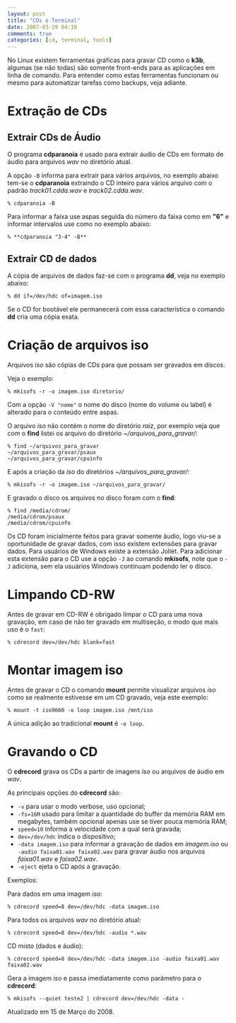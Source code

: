 ```yaml
---
layout: post
title: "CDs e Terminal"
date: 2007-03-29 04:10
comments: true
categories: [cd, terminal, tools]
---
```


No Linux existem ferramentas gráficas para gravar CD como o **k3b**, algumas (se não todas) são somente front-ends para as aplicações em linha de comando. Para entender como estas ferramentas funcionam ou mesmo para automatizar tarefas como backups, veja adiante.

# Extração de CDs

## Extrair CDs de Áudio

O programa **cdparanoia** é usado para extrair áudio de CDs em formato de áudio para arquivos _wav_ no diretório atual.

A opção ``-B`` informa para extrair para vários arquivos, no exemplo abaixo tem-se o **cdparanoia** extraindo o CD inteiro para vários arquivo com o padrão _track01.cdda.wav_ e _track02.cdda.wav_.

    % cdparanoia -B

Para informar a faixa use aspas seguida do número da faixa como em **"6"** e informar intervalos use como no exemplo abaixo:

    % **cdparanoia "3-4" -B**

## Extrair CD de dados

A cópia de arquivos de dados faz-se com o programa **dd**, veja no exemplo abaixo:

    % dd if=/dev/hdc of=imagem.iso

Se o CD for bootável ele permanecerá com essa característica o comando **dd** cria uma cópia exata.

# Criação de arquivos iso

Arquivos _iso_ são cópias de CDs para que possam ser gravados em discos.

Veja o exemplo:

    % mkisofs -r -o imagem.iso diretorio/

Com a opção ``-V "nome"`` o nome do disco (nome do volume ou label) é alterado para o conteúdo entre aspas.

O arquivo _iso_ não contém o nome do diretório _raiz_, por exemplo veja que com o **find** listei os arquivo do diretório _~/arquivos_para_gravar/_:

    % find ~/arquivos_para_gravar
    ~/arquivos_para_gravar/psaux
    ~/arquivos_para_gravar/cpuinfo

E após a criação da _iso_ do diretórios _~/arquivos_para_gravar/_:

    % mkisofs -r -o imagem.iso ~/arquivos_para_gravar/

E gravado o disco os arquivos no disco foram com o **find**:

    % find /media/cdrom/
    /media/cdrom/psaux
    /media/cdrom/cpuinfo

Os CD foram inicialmente feitos para gravar somente áudio, logo viu-se a oportunidade de gravar dados, com isso existem extensões para gravar dados. Para usuários de Windows existe a extensão Joliet. Para adicionar esta extensão para o CD use a opção ``-J`` ao comando **mkisofs**, note que o ``-J`` adiciona, sem ela usuários Windows continuam podendo ler o disco.

# Limpando CD-RW

Antes de gravar em CD-RW é obrigado limpar o CD para uma nova gravação, em caso de não ter gravado em multiseção, o modo que mais uso é o ``fast``:

    % cdrecord dev=/dev/hdc blank=fast

# Montar imagem iso

Antes de gravar o CD o comando **mount** permite visualizar arquivos _iso_ como se realmente estivesse em um CD gravado, veja este exemplo:

    % mount -t iso9660 -o loop imagem.iso /mnt/iso

A única adição ao tradicional **mount** é ``-o loop``.

# Gravando o CD

O **cdrecord** grava os CDs a partir de imagens _iso_ ou arquivos de áudio em _wav_.

As principais opções do **cdrecord** são:

* ``-v`` para usar o modo verbose, uso opcional;
* ``-fs=16M`` usado para limitar a quantidade do buffer da memória RAM em megabytes, também opcional apenas use se tiver pouca memória RAM;
* ``speed=10`` informa a velocidade com a qual será gravada;
* ``dev=/dev/hdc`` indica o dispositivo;
* ``-data imagem.iso`` para informar a gravação de dados em _imagem.iso_ ou ``-audio faixa01.wav faixa02.wav`` para gravar áudio nos arquivos _faixa01.wav_ e _faixa02.wav_.
* ``-eject`` ejeta o CD após a gravação.

Exemplos:

Para dados em uma imagem _iso_:

    % cdrecord speed=8 dev=/dev/hdc -data imagem.iso

Para todos os arquivos _wav_ no diretório atual:

    % cdrecord speed=8 dev=/dev/hdc -audio *.wav

CD misto (dados e áudio):

    % cdrecord speed=8 dev=/dev/hdc -data imagem.iso -audio faixa01.wav faixa02.wav

Gera a imagem _iso_ e passa imediatamente como parâmetro para o **cdrecord**:

    % mkisofs --quiet teste2 | cdrecord dev=/dev/hdc -data -

Atualizado em 15 de Março do 2008.
